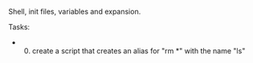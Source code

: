 Shell, init files, variables and expansion.

Tasks:
- 0. create a script that creates an alias for "rm *" with the name "ls"
